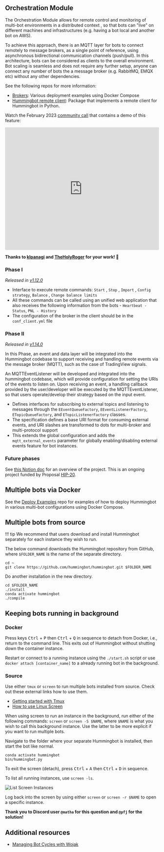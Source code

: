 ## Orchestration Module

The Orchestration Module allows for remote control and monitoring of multi-bot environments in a distributed context , so that bots can "live" on different machines and infrastructures (e.g. having a bot local and another bot on AWS).

To achieve this approach, there is an MQTT layer for bots to connect remotely to message brokers, as a single point of reference, using asynchronous bidirectional communication channels (push/pull). In this architecture, bots can be considered as clients to the overall environment. Bot scaling is seamless and does not require any further setup, anyone can connect any number of bots the a message broker (e.g. RabbitMQ, EMQX etc) without any other dependencies.

See the following repos for more information:

* [Brokers](https://github.com/hummingbot/brokers): Various deployment examples using Docker Compose
* [Hummingbot remote client](https://github.com/hummingbot/hbot-remote-client-py): Package that implements a remote client for Hummingbot in Python.

Watch the February 2023 [community call](/#community-calls) that contains a demo of this feature:

<iframe style="width:100%; min-height:400px;" src="https://www.youtube.com/embed/O64Br_gMPhM&start=954" frameborder="0" allow="accelerometer; autoplay; encrypted-media; gyroscope; picture-in-picture" allowfullscreen></iframe>

**Thanks to [klpanagi](https://github.com/klpanagi) and [TheHolyRoger](https://github.com/TheHolyRoger) for your work! 🙏**

### Phase I

*Released in [v1.12.0](/release-notes/1.12.0/)*

- Interface to execute remote commands: `Start` , `Stop` , `Import` , `Config strategy`, `Balance` , `Change balance limits`
- All these commands can be called using an unified web application that also receives the following information from the bots - `Heartbeat - Status`, `PNL - History`
- The configuration of the broker in the client should be in the `conf_client.yml` file

### Phase II

*Released in [v1.14.0](/release-notes/1.14.0/)*

In this Phase, an event and data layer will be integrated into the Hummingbot codebase to support receiving and handling remote events via the message broker (MQTT), such as the case of TradingView signals.

An MQTTEventListener will be developed and integrated into the hummingbot codebase, which will provide configuration for setting the URIs of the events to listen on. Upon receiving an event, a handling callback provided by the user/developer will be executed by the MQTTEventListener, so that users operate/develop their strategy based on the input event.

- Defines interfaces for subscribing to external topics and listening to messages through the `EEventQueueFactory`, `EEventListenerFactory`, `ETopicQueueFactory`, and `ETopicListenerFactory` classes. 
- The specification defines a base URI format for consuming external events, and URI slashes are transformed to dots for multi-broker and multi-protocol support
- This extends the global configuration and adds the `mqtt_external_events` parameter for globally enabling/disabling external events feature for bot instances.

### Future phases

See [this Notion doc](https://www.notion.so/hummingbot-foundation/Bot-Orchestration-fcac18bd90d74b0ebca9b260617522f0) for an overview of the project. This is an ongoing project funded by Proposal [HIP-20](https://snapshot.org/#/hbot-ip.eth/proposal/0x23e5e5ec459daea8bcb2228b2e18bc081d4b12cb5067d7a9f9efe157cc05ce16).

## Multiple bots via Docker

See the [Deploy Examples](https://github.com/hummingbot/deploy-examples) repo for examples of how to deploy Hummingbot in various multi-bot configurations using Docker Compose.

## Multiple bots from source

!!! tip
    We recommend that users download and install Hummingbot separately for each instance they wish to run.

The below command downloads the Hummingbot repository from GitHub, where `$FOLDER_NAME` is the name of the separate directory.

```
cd ~
git clone https://github.com/hummingbot/hummingbot.git $FOLDER_NAME
```

Do another installation in the new directory.

```
cd $FOLDER_NAME
./install
conda activate hummingbot
./compile
```

## Keeping bots running in background

### Docker

Press keys <kbd>Ctrl</kbd> + <kbd>P</kbd> then <kbd>Ctrl</kbd> + <kbd>Q</kbd> in sequence to detach from Docker, i.e., return to the command line. This exits out of Hummingbot without shutting down the container instance.

Restart or connect to a running instance using the `./start.sh` script or use `docker attach [container_name]` to a already running bot in the background.

### Source

Use either `tmux` or `screen` to run multiple bots installed from source. Check out these external links how to use them.

- [Getting started with Tmux](https://linuxize.com/post/getting-started-with-tmux/)
- [How to use Linux Screen](https://linuxize.com/post/how-to-use-linux-screen/)

When using screen to run an instance in the background, run either of the following commands: `screen` or `screen -S $NAME`, where `$NAME` is what you wish to call this background instance. Use the latter to be more explicit if you want to run multiple bots.

Navigate to the folder where your separate Hummingbot is installed, then start the bot like normal.

```
conda activate hummingbot
bin/hummingbot.py
```

To exit the screen (detach), press <kbd>Ctrl</kbd> + <kbd>A</kbd> then <kbd>Ctrl</kbd> + <kbd>D</kbd> in sequence.

To list all running instances, use `screen -ls`.

![List Screen Instances](/assets/img/screen.png)

Log back into the screen by using either `screen` or `screen -r $NAME` to open a specific instance.

**Thank you to Discord user `@matha` for this question and `@pfj` for the solution!**

## Additional resources

- [Managing Bot Cycles with Wojak](https://www.youtube.com/watch?v=eB_66K0JxgM&t=2s)
